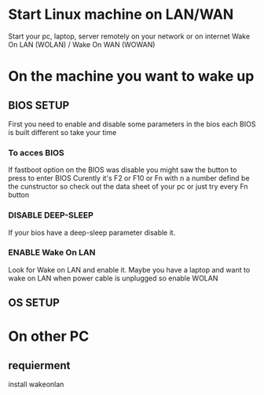 # Start Linux machine on LAN/WAN
Start your pc, laptop, server remotely on your network or on internet Wake On LAN (WOLAN) / Wake On WAN (WOWAN)

# On the machine you want to wake up

## BIOS SETUP

First you need to enable and disable some parameters in the bios each BIOS is built different so take your time

### To acces BIOS

If fastboot option on the BIOS was disable you might saw the button to press to enter BIOS
Curently it's F2 or F10 or Fn with n a number defind be the cunstructor so check out the data sheet of your pc or just try every Fn button

### DISABLE DEEP-SLEEP

If your bios have a deep-sleep parameter disable it.

### ENABLE Wake On LAN

Look for Wake on LAN and enable it.
Maybe you have a laptop and want to wake on LAN when power cable is unplugged so enable WOLAN

## OS SETUP



# On other PC

## requierment

install wakeonlan
